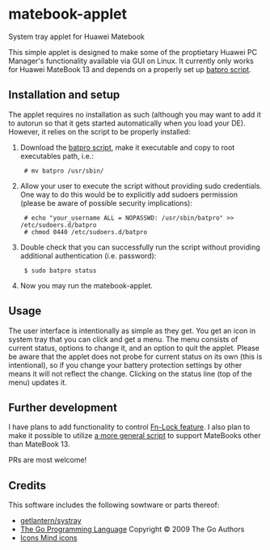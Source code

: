 # matebook-applet
System tray applet for Huawei Matebook

This simple applet is designed to make some of the proptietary Huawei PC Manager's functionality available via GUI on Linux. It currently only works for Huawei MateBook 13 and depends on a properly set up [batpro script](https://github.com/nekr0z/linux-on-huawei-matebook-13-2019/blob/master/batpro).

## Installation and setup
The applet requires no installation as such (although you may want to add it to autorun so that it gets started automatically when you load your DE). However, it relies on the script to be properly installed:

1. Download the [batpro script](https://github.com/nekr0z/linux-on-huawei-matebook-13-2019/blob/master/batpro), make it executable and copy to root executables path, i.e.:

        # mv batpro /usr/sbin/

2. Allow your user to execute the script without providing sudo credentials. One way to do this would be to explicitly add sudoers permission (please be aware of possible security implications):

        # echo "your_username ALL = NOPASSWD: /usr/sbin/batpro" >> /etc/sudoers.d/batpro
        # chmod 0440 /etc/sudoers.d/batpro

3. Double check that you can successfully run the script without providing additional authentication (i.e. password):

        $ sudo batpro status

4. Now you may run the matebook-applet.

## Usage
The user interface is intentionally as simple as they get. You get an icon in system tray that you can click and get a menu. The menu consists of current status, options to change it, and an option to quit the applet. Please be aware that the applet does not probe for current status on its own (this is intentional), so if you change your battery protection settings by other means it will not reflect the change. Clicking on the status line (top of the menu) updates it.

## Further development
I have plans to add functionality to control [Fn-Lock feature](https://github.com/nekr0z/linux-on-huawei-matebook-13-2019#fn-lock). I also plan to make it possible to utilize [a more general script](https://github.com/aymanbagabas/huawei_ec) to support MateBooks other than MateBook 13.

PRs are most welcome!

## Credits
This software includes the following sowtware or parts thereof:
* [getlantern/systray](https://github.com/getlantern/systray)
* [The Go Programming Language](https://golang.org) Copyright © 2009 The Go Authors
* [Icons Mind icons](https://iconsmind.com)
